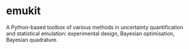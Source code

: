 # emukit
A Python-based toolbox of various methods in uncertainty quantification and statistical emulation: experimental design, Bayesian optimisation, Bayesian quadrature. 
